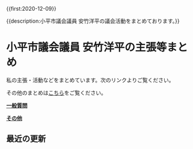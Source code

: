 <!-- nobreadcrumbs -->

{{first:2020-12-09}}

{{description:小平市議会議員 安竹洋平の議会活動をまとめております。}}


# 小平市議会議員 安竹洋平の主張等まとめ

私の主張・活動などをまとめています。次のリンクよりご覧ください。

その他のまとめは[こちら](https://yasutakeyohei.com/books/)をご覧ください。

**[一般質問](./ippan/index.md)**

**[その他](./sonota/index.md)**


## 最近の更新 

<!-- recent updates -->